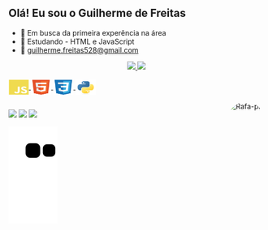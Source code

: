 ## Olá! Eu sou o Guilherme de Freitas
- 🔭 Em busca da primeira experência na área
- 🌱 Estudando - HTML e JavaScript
- 📧 guilherme.freitas528@gmail.com


<div align="center">
  <a href="https://github.com/GuilhermeZigo">
  <img height="180em" src="https://github-readme-stats.vercel.app/api?username=GuilhermeZigo&show_icons=true&theme=tokyonight&include_all_commits=true&count_private=true"/>
  <img height="180em" src="https://github-readme-stats.vercel.app/api/top-langs/?username=GuilhermeZigo&layout=compact&langs_count=7&theme=tokyonight"/>
</div>
<div style="display: inline_block"><br>
  <img align="center" alt="Rafa-Js" height="30" width="40" src="https://raw.githubusercontent.com/devicons/devicon/master/icons/javascript/javascript-plain.svg">
  <img align="center" alt="Rafa-HTML" height="30" width="40" src="https://raw.githubusercontent.com/devicons/devicon/master/icons/html5/html5-original.svg">
  <img align="center" alt="Rafa-CSS" height="30" width="40" src="https://raw.githubusercontent.com/devicons/devicon/master/icons/css3/css3-original.svg">
  <img align="center" alt="Rafa-Python" height="30" width="40" src="https://raw.githubusercontent.com/devicons/devicon/master/icons/python/python-original.svg">
 
  <img align="right" alt="Rafa-pic" height="150" style="border-radius:50px;"
  src="https://pbs.twimg.com/profile_images/1398388932371435527/YtbB3lp__400x400.jpg">
</div>
  
  ##
  
  
  <div>
 
  <a href="https://www.instagram.com/ziguinhoo/" target="_blank"><img src="https://img.shields.io/badge/-Instagram-%23E4405F?style=for-the-badge&logo=instagram&logoColor=white" target="_blank"></a>
 	<a href="https://www.twitch.tv/ziguiin" target="_blank"><img src="https://img.shields.io/badge/Twitch-9146FF?style=for-the-badge&logo=twitch&logoColor=white" target="_blank"></a>
  <a href = "mailto:guilherme.freitas528@gmail.com"><img src="https://img.shields.io/badge/-Gmail-%23333?style=for-the-badge&logo=gmail&logoColor=white" target="_blank"></a>
  </div>
 
  ![Snake animation](https://github.com/GuilhermeZigo/GuilhermeZigo/blob/output/github-contribution-grid-snake.svg)

 

